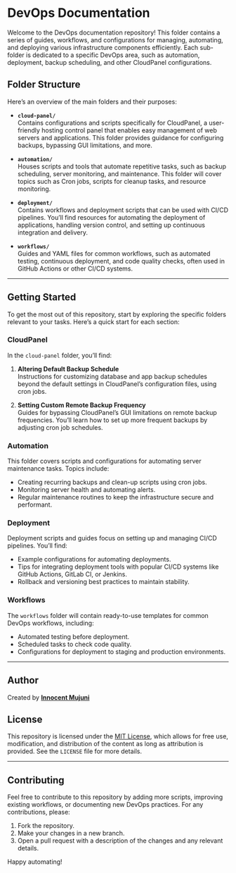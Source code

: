 # DevOps Documentation

Welcome to the DevOps documentation repository! This folder contains a series of guides, workflows, and configurations for managing, automating, and deploying various infrastructure components efficiently. Each sub-folder is dedicated to a specific DevOps area, such as automation, deployment, backup scheduling, and other CloudPanel configurations.

## Folder Structure

Here’s an overview of the main folders and their purposes:

- **`cloud-panel/`**  
  Contains configurations and scripts specifically for CloudPanel, a user-friendly hosting control panel that enables easy management of web servers and applications. This folder provides guidance for configuring backups, bypassing GUI limitations, and more.

- **`automation/`**  
  Houses scripts and tools that automate repetitive tasks, such as backup scheduling, server monitoring, and maintenance. This folder will cover topics such as Cron jobs, scripts for cleanup tasks, and resource monitoring.

- **`deployment/`**  
  Contains workflows and deployment scripts that can be used with CI/CD pipelines. You’ll find resources for automating the deployment of applications, handling version control, and setting up continuous integration and delivery.

- **`workflows/`**  
  Guides and YAML files for common workflows, such as automated testing, continuous deployment, and code quality checks, often used in GitHub Actions or other CI/CD systems.

---

## Getting Started

To get the most out of this repository, start by exploring the specific folders relevant to your tasks. Here’s a quick start for each section:

### CloudPanel

In the `cloud-panel` folder, you’ll find:

1. **Altering Default Backup Schedule**  
   Instructions for customizing database and app backup schedules beyond the default settings in CloudPanel’s configuration files, using cron jobs.

2. **Setting Custom Remote Backup Frequency**  
   Guides for bypassing CloudPanel’s GUI limitations on remote backup frequencies. You’ll learn how to set up more frequent backups by adjusting cron job schedules.

### Automation

This folder covers scripts and configurations for automating server maintenance tasks. Topics include:

- Creating recurring backups and clean-up scripts using cron jobs.
- Monitoring server health and automating alerts.
- Regular maintenance routines to keep the infrastructure secure and performant.

### Deployment

Deployment scripts and guides focus on setting up and managing CI/CD pipelines. You’ll find:

- Example configurations for automating deployments.
- Tips for integrating deployment tools with popular CI/CD systems like GitHub Actions, GitLab CI, or Jenkins.
- Rollback and versioning best practices to maintain stability.

### Workflows

The `workflows` folder will contain ready-to-use templates for common DevOps workflows, including:

- Automated testing before deployment.
- Scheduled tasks to check code quality.
- Configurations for deployment to staging and production environments.

---

## Author

Created by [**Innocent Mujuni**](https://github.com/innocentinnox)

## License

This repository is licensed under the [MIT License](https://opensource.org/licenses/MIT), which allows for free use, modification, and distribution of the content as long as attribution is provided. See the `LICENSE` file for more details.

---

## Contributing

Feel free to contribute to this repository by adding more scripts, improving existing workflows, or documenting new DevOps practices. For any contributions, please:

1. Fork the repository.
2. Make your changes in a new branch.
3. Open a pull request with a description of the changes and any relevant details.

Happy automating!
